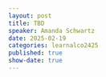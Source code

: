```yaml
---
layout: post
title: TBD
speaker: Amanda Schwartz
date: 2025-02-19
categories: learnalco2425
published: true
show-date: true
---
```

